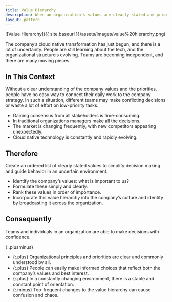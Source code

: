 ```yaml
---
title: Value Hierarchy
description: When an organization’s values are clearly stated and prioritized, as well as fully internalized across the company, people have the basis for making day-to-day decisions without needing to seek consent or permission/approval
layout: pattern
---
```


![Value Hierarchy]({{ site.baseurl }}/assets/images/value%20hierarchy.png)

The company’s cloud native transformation has just begun, and there is a lot of uncertainty. People are still learning about the tech, and the organizational structureis evolving. Teams are becoming independent, and there are many moving pieces.

## In This Context

Without a clear understanding of the company values and the priorities, people have no easy way to connect their daily work to the company strategy. In such a situation, different teams may make conflicting decisions or waste a lot of effort on low-priority tasks.

- Gaining consensus from all stakeholders is time-consuming.
- In traditional organizations managers make all the decisions.
- The market is changing frequently, with new competitors appearing unexpectedly.
- Cloud native technology is constantly and rapidly evolving.

## Therefore

Create an ordered list of clearly stated values to simplify decision making and guide behavior in an uncertain environment.

- Identify the company’s values: what is important to us?
- Formulate these simply and clearly.
- Rank these values in order of importance.
- Incorporate this value hierarchy into the company’s culture and identity by broadcasting it across the organization.

## Consequently

Teams and individuals in an organization are able to make decisions with confidence.

{:.plusminus}
- {:.plus} Organizational principles and priorities are clear and commonly understood by all.
- {:.plus} People can easily make informed choices that reflect both the company’s values and best interest.
- {:.plus} In a constantly changing environment, there is a stable and constant point of orientation.
- {:.minus} Too-frequent changes to the value hierarchy can cause confusion and chaos.
